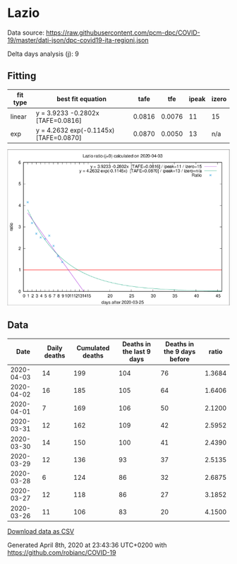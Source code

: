 # Lazio

Data source: https://raw.githubusercontent.com/pcm-dpc/COVID-19/master/dati-json/dpc-covid19-ita-regioni.json

Delta days analysis (j): 9

## Fitting 
|fit type|best fit equation|tafe|tfe|ipeak|izero|
|-------|-----|--------|------|---|---|
|linear|y = 3.9233 -0.2802x  [TAFE=0.0816]|0.0816|0.0076|11|15|
|exp|y = 4.2632 exp(-0.1145x)  [TAFE=0.0870]|0.0870|0.0050|13|n/a|

![Plot](COVID-19_lazio_j9_2020-04-03.png)

## Data
|Date|Daily deaths|Cumulated deaths|Deaths in the last 9 days|Deaths in the 9 days before|ratio|
|----|----------|-----------|-------|--------------------|-----|
|2020-04-03|14|199|104|76|1.3684|
|2020-04-02|16|185|105|64|1.6406|
|2020-04-01|7|169|106|50|2.1200|
|2020-03-31|12|162|109|42|2.5952|
|2020-03-30|14|150|100|41|2.4390|
|2020-03-29|12|136|93|37|2.5135|
|2020-03-28|6|124|86|32|2.6875|
|2020-03-27|12|118|86|27|3.1852|
|2020-03-26|11|106|83|20|4.1500|

[Download data as CSV](COVID-19_lazio_j9_2020-04-03.csv)

Generated April 8th, 2020 at 23:43:36 UTC+0200 with https://github.com/robianc/COVID-19
